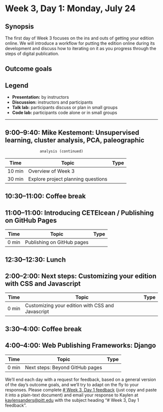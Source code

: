 # Week 3, Day 1: Monday, July 24
## Synopsis

The first day of Week 3 focuses on the ins and outs of getting your edition online. We will introduce a workflow for putting the edition online during its development and discuss how to iterating on it as you progress through the steps of digital publication.

## Outcome goals
## Legend

* **Presentation:** by instructors
* **Discussion:** instructors and participants
* **Talk lab:** participants discuss or plan in small groups
* **Code lab:** participants code alone or in small groups

* * *
## 9:00–9:40: Mike Kestemont: Unsupervised learning, cluster analysis, PCA, paleographic
                    analysis (continued)



Time | Topic | Type
---- | ---- | ---- 
10 min | Overview of Week 3 | 
30 min | Explore project planning questions | 

## 10:30–11:00: Coffee break

## 11:00–11:00: Introducing CETEIcean / Publishing on GitHub Pages

Time | Topic | Type
---- | ---- | ---- 
0 min | Publishing on GitHub pages | 

## 12:30–12:30: Lunch

## 2:00–2:00: Next steps: Customizing your edition with CSS and Javascript

Time | Topic | Type
---- | ---- | ---- 
0 min | Customizing your edition with CSS and Javascript | 

## 3:30–4:00: Coffee break

## 4:00–4:00: Web Publishing Frameworks: Django

Time | Topic | Type
---- | ---- | ---- 
0 min | Next steps: Beyond GitHub pages | 

We’ll end each day with a request for feedback, based on a general version of the day’s outcome goals, and we’ll try to adapt on the fly to your responses. Please complete [# Week 3, Day 1 feedback](week_3/week_3_day_1_feedback.md) (just copy and paste it into a plain-text document) and email your response to Kaylen at [kaylensanders@pitt.edu](mailto:kaylensanders@pitt.edu) with the subject heading “# Week 3, Day 1 feedback”.